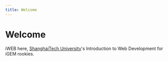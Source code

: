 ```yaml
---
title: Welcome
---
```


# Welcome

iWEB here, [ShanghaiTech University](www.shanghaitech.edu.cn)'s Introduction to Web Development for iGEM rookies. 
